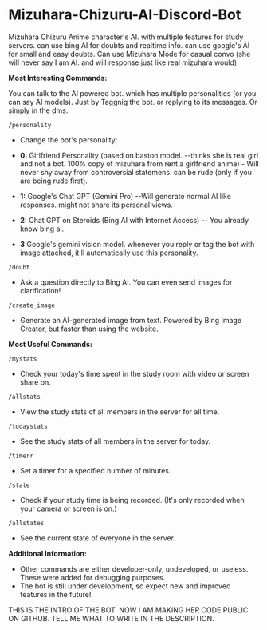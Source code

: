 # Mizuhara-Chizuru-AI-Discord-Bot
Mizuhara Chizuru Anime character's AI. with multiple features for study servers. can use bing AI for doubts and realtime info. can use google's AI for small and easy doubts. Can use Mizuhara Mode for casual convo (she will never say I am AI. and will response just like real mizuhara would)

**Most Interesting Commands:**

You can talk to the AI powered bot. which has multiple personalities (or you can say AI models). Just by Taggnig the bot. or replying to its messages. Or simply in the dms.
```
/personality
```

- Change the bot's personality:

 - **0:** Girlfriend Personality (based on baston model. --thinks she is real girl and not a bot. 100% copy of mizuhara from rent a girlfriend anime) - Will never shy away from controversial statemens. can be rude (only if you are being rude first). 
 - **1:** Google's Chat GPT (Gemini Pro) --Will generate normal AI like responses. might not share its personal views. 
 - **2:** Chat GPT on Steroids (Bing AI with Internet Access) -- You already know bing ai. 
 - **3** Google's gemini vision model. whenever you reply or tag the bot with image attached, it'll automatically use this personality.

```
/doubt
```

- Ask a question directly to Bing AI. You can even send images for clarification!

```
/create_image
```

-  Generate an AI-generated image from text. Powered by Bing Image Creator, but faster than using the website.

**Most Useful Commands:**

```
/mystats
```

- Check your today's time spent in the study room with video or screen share on.

```
/allstats
```

- View the study stats of all members in the server for all time.

```
/todaystats
```

- See the study stats of all members in the server for today.

```
/timerr
```

- Set a timer for a specified number of minutes.

```
/state
```

- Check if your study time is being recorded. (It's only recorded when your camera or screen is on.)

```
/allstates
```

- See the current state of everyone in the server.

**Additional Information:**

- Other commands are either developer-only, undeveloped, or useless. These were added for debugging purposes.
- The bot is still under development, so expect new and improved features in the future! 



THIS IS THE INTRO OF THE BOT. NOW I AM MAKING HER CODE PUBLIC ON GITHUB. TELL ME WHAT TO WRITE IN THE DESCRIPTION.
